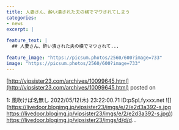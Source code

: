 ```yaml
---
title: 人妻さん、酔い潰された夫の横でマワされてしまう
categories:
- news
excerpt: |
  
feature_text: |
  ## 人妻さん、酔い潰された夫の横でマワされて...
  
feature_image: "https://picsum.photos/2560/600?image=733"
image: "https://picsum.photos/2560/600?image=733"
---
```


[http://vipsister23.com/archives/10099645.html](http://vipsister23.com/archives/10099645.html)
posted on 

<!--more-->

1: 風吹けば名無し 2022/05/12(木) 23:22:00.71 ID:pSpLfyxxx.net ![](https://livedoor.blogimg.jp/vipsister23/imgs/e/2/e2d3a392-s.jpg [https://livedoor.blogimg.jp/vipsister23/imgs/e/2/e2d3a392-s.jpg)](https://livedoor.blogimg.jp/vipsister23/imgs/e/2/e2d3a392-s.jpg)) https://livedoor.blogimg.jp/vipsister23/imgs/d/d/d...
